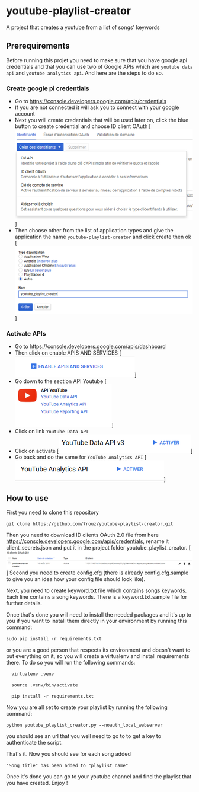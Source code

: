 # youtube-playlist-creator
A project that creates a youtube from a list of songs' keywords

## Prerequirements
Before running this projet you need to make sure that you have google api credentials and that you can use two of Google APIs which are ```youtube data api``` and ```youtube analytics api```. And here are the steps to do so.

### Create google pi credentials
- Go to https://console.developers.google.com/apis/credentials
- If you are not connected it will ask you to connect with your google account
- Next you will create credentials that will be used later on, click the blue button to create credential and choose ID client OAuth 
[![Create credentials](/img/create_OAuth_id.PNG?raw=true)]
- Then choose other from the list of application types and give the application the name ```youtube-playlist-creator``` and click create then ok
[![Choose application type and name](/img/application_type_name.PNG?raw=true)]

### Activate APIs
- Go to https://console.developers.google.com/apis/dashboard
- Then click on enable APIS AND SERVICES
[![enable api menu](/img/enableAPI.PNG?raw=true)]
- Go down to the section API Youtube
[![youtube api section](/img/youtubeAPI.PNG?raw=true)]
- Click on link ```Youtube Data API```
- Click on activate 
[![activate Youtube data API](/img/enable_youtube_data_api.PNG?raw=true)]
- Go back and do the same for ```YouTube Analytics API```
[![activate Youtube analytics API](/img/youtube_analytics_API.PNG?raw=true)]

## How to use 
First you need to clone this repository
```shell
git clone https://github.com/7rouz/youtube-playlist-creator.git
```

Then you need to download ID clients OAuth 2.0 file from here https://console.developers.google.com/apis/credentials, rename it client_secrets.json and put it in the project folder youtube_playlist_creator. 
[![Download credentials](/img/DL_credentials.PNG?raw=true)]
Second you need to create config.cfg (there is already config.cfg.sample to give you an idea how your config file should look like).

Next, you need to create keyword.txt file which contains songs keywords. Each line contains a song keywords. There is a keyword.txt.sample file for further details.

Once that's done you will need to install the needed packages and it's up to you if you want to install them directly in your environment by running this command:
```shell
sudo pip install -r requirements.txt
```
or you are a good person that respects its environment and doesn't want to put everything on it, so you will create a virtualenv and install requirements there. To do so you will run the following commands:
```shell
  virtualenv .venv
```
```shell
  source .venv/bin/activate
```
```shell
  pip install -r requirements.txt 
```

Now you are all set to create your playlist by running the following command:
```shell
python youtube_playlist_creator.py --noauth_local_webserver
```
you should see an url that you well need to go to to get a key to authenticate the script.

That's it. 
Now you should see for each song added
````
"Song title" has been added to "playlist name"
````

Once it's done you can go to your youtube channel and find the playlist that you have created.
Enjoy !
